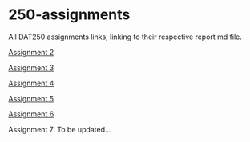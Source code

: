 # 250-assignments
All DAT250 assignments links, linking to their respective report md file.

[Assignment 2](https://github.com/petterr-n/dat250-assignment/blob/A2/report/dat250-expass2.md)

[Assignment 3](https://github.com/petterr-n/dat250-assignment/blob/A3/report/dat250-expass3.md)

[Assignment 4](https://github.com/petterr-n/dat250-jpa-tutorial/blob/master/report/dat250-expass4.md)

[Assignment 5](https://github.com/petterr-n/250-assignments/blob/main/dat250-expass5.md)

[Assignment 6](https://github.com/petterr-n/expass6/blob/main/untitled/report/dat250-expass6.md)

Assignment 7: To be updated...
